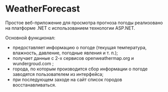 # WeatherForecast

Простое веб-приложение для просмотра прогноза погоды реализовано на платформе .NET с использованием технологии ASP.NET.

Основной функционал:
- предоставляет информацию о погоде (текущая температура, влажность, давление, погодные явления и т. п.);
- получает данные с 2-х сервисов openweathermap.org и wundergroud.com ;
- города, по которым производится сбор информации о погоде заводятся пользователем из интерфейса;
- при последующем заходе на сайт список городов восстанавливаться.
